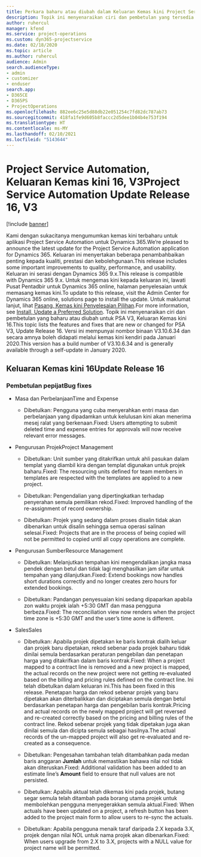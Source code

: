 ```yaml
---
title: Perkara baharu atau diubah dalam Keluaran Kemas kini Project Service Automation 16, V3
description: Topik ini menyenaraikan ciri dan pembetulan yang tersedia dalam Keluaran Kemas kini Project Service Automation16, V3.
author: ruhercul
manager: kfend
ms.service: project-operations
ms.custom: dyn365-projectservice
ms.date: 02/18/2020
ms.topic: article
ms.author: ruhercul
audience: Admin
search.audienceType:
- admin
- customizer
- enduser
search.app:
- D365CE
- D365PS
- ProjectOperations
ms.openlocfilehash: 882ee6c25e5d88db22e051254c7fd82dc787ab73
ms.sourcegitcommit: 418fa1fe9d605b8faccc2d5dee1b04b4e753f194
ms.translationtype: HT
ms.contentlocale: ms-MY
ms.lasthandoff: 02/10/2021
ms.locfileid: "5143644"
---
```

# <a name="project-service-automation-update-release-16-v3"></a><span data-ttu-id="910b0-103">Project Service Automation, Keluaran Kemas kini 16, V3</span><span class="sxs-lookup"><span data-stu-id="910b0-103">Project Service Automation Update Release 16, V3</span></span>

[!include [banner](../includes/psa-now-project-operations.md)]

<span data-ttu-id="910b0-104">Kami dengan sukacitanya mengumumkan kemas kini terbaharu untuk aplikasi Project Service Automation untuk Dynamics 365.</span><span class="sxs-lookup"><span data-stu-id="910b0-104">We’re pleased to announce the latest update for the Project Service Automation application for Dynamics 365.</span></span> <span data-ttu-id="910b0-105">Keluaran ini menyertakan beberapa penambahbaikan penting kepada kualiti, prestasi dan kebolehgunaan.</span><span class="sxs-lookup"><span data-stu-id="910b0-105">This release includes some important improvements to quality, performance, and usability.</span></span>  <span data-ttu-id="910b0-106">Keluaran ini serasi dengan Dynamics 365 9.x.</span><span class="sxs-lookup"><span data-stu-id="910b0-106">This release is compatible with Dynamics 365 9.x.</span></span> <span data-ttu-id="910b0-107">Untuk mengemas kini kepada keluaran ini, lawati Pusat Pentadbir untuk Dynamics 365 online, halaman penyelesaian untuk memasang kemas kini.</span><span class="sxs-lookup"><span data-stu-id="910b0-107">To update to this release, visit the Admin Center for Dynamics 365 online, solutions page to install the update.</span></span> <span data-ttu-id="910b0-108">Untuk maklumat lanjut, lihat [Pasang, Kemas kini Penyelesaian Pilihan](https://docs.microsoft.com/dynamics365/project-service/upgrade-psa-home-page).</span><span class="sxs-lookup"><span data-stu-id="910b0-108">For more information, see [Install, Update a Preferred Solution](https://docs.microsoft.com/dynamics365/project-service/upgrade-psa-home-page).</span></span>
<span data-ttu-id="910b0-109">Topik ini menyenaraikan ciri dan pembetulan yang baharu atau diubah untuk PSA V3, Keluaran Kemas kini 16.</span><span class="sxs-lookup"><span data-stu-id="910b0-109">This topic lists the features and fixes that are new or changed for PSA V3, Update Release 16.</span></span> <span data-ttu-id="910b0-110">Versi ini mempunyai nombor binaan V3.10.6.34 dan secara amnya boleh didapati melalui kemas kini kendiri pada Januari 2020.</span><span class="sxs-lookup"><span data-stu-id="910b0-110">This version has a build number of V3.10.6.34 and is generally available through a self-update in January 2020.</span></span>


## <a name="update-release-16"></a><span data-ttu-id="910b0-111">Keluaran Kemas kini 16</span><span class="sxs-lookup"><span data-stu-id="910b0-111">Update Release 16</span></span>

### <a name="bug-fixes"></a><span data-ttu-id="910b0-112">Pembetulan pepijat</span><span class="sxs-lookup"><span data-stu-id="910b0-112">Bug fixes</span></span>

-   <span data-ttu-id="910b0-113">Masa dan Perbelanjaan</span><span class="sxs-lookup"><span data-stu-id="910b0-113">Time and Expense</span></span>

    -   <span data-ttu-id="910b0-114">Dibetulkan: Pengguna yang cuba menyerahkan entri masa dan perbelanjaan yang dipadamkan untuk kelulusan kini akan menerima mesej ralat yang berkenaan.</span><span class="sxs-lookup"><span data-stu-id="910b0-114">Fixed: Users attempting to submit deleted time and expense entries for approvals will now receive relevant error messages.</span></span>

-   <span data-ttu-id="910b0-115">Pengurusan Projek</span><span class="sxs-lookup"><span data-stu-id="910b0-115">Project Management</span></span>

    -   <span data-ttu-id="910b0-116">Dibetulkan: Unit sumber yang ditakrifkan untuk ahli pasukan dalam templat yang diambil kira dengan templat digunakan untuk projek baharu.</span><span class="sxs-lookup"><span data-stu-id="910b0-116">Fixed: The resourcing units defined for team members in templates are respected with the templates are applied to a new project.</span></span>

    -   <span data-ttu-id="910b0-117">Dibetulkan: Pengendalian yang dipertingkatkan terhadap penyerahan semula pemilikan rekod.</span><span class="sxs-lookup"><span data-stu-id="910b0-117">Fixed: Improved handling of the re-assignment of record ownership.</span></span>

    -   <span data-ttu-id="910b0-118">Dibetulkan: Projek yang sedang dalam proses disalin tidak akan dibenarkan untuk disalin sehingga semua operasi salinan selesai.</span><span class="sxs-lookup"><span data-stu-id="910b0-118">Fixed: Projects that are in the process of being copied will not be permitted to copied until all copy operations are complete.</span></span>

-   <span data-ttu-id="910b0-119">Pengurusan Sumber</span><span class="sxs-lookup"><span data-stu-id="910b0-119">Resource Management</span></span>

    -   <span data-ttu-id="910b0-120">Dibetulkan: Melanjutkan tempahan kini mengendalikan jangka masa pendek dengan betul dan tidak lagi menghasilkan jam sifar untuk tempahan yang dilanjutkan.</span><span class="sxs-lookup"><span data-stu-id="910b0-120">Fixed: Extend bookings now handles short durations correctly and no longer creates zero hours for extended bookings.</span></span>

    -   <span data-ttu-id="910b0-121">Dibetulkan: Pandangan penyesuaian kini sedang dipaparkan apabila zon waktu projek ialah +5:30 GMT dan masa pengguna berbeza.</span><span class="sxs-lookup"><span data-stu-id="910b0-121">Fixed: The reconciliation view now renders when the project time zone is +5:30 GMT and the user’s time aone is different.</span></span>

-   <span data-ttu-id="910b0-122">Sales</span><span class="sxs-lookup"><span data-stu-id="910b0-122">Sales</span></span>

    -   <span data-ttu-id="910b0-123">Dibetulkan: Apabila projek dipetakan ke baris kontrak dialih keluar dan projek baru dipetakan, rekod sebenar pada projek baharu tidak dinilai semula berdasarkan peraturan pengebilan dan penetapan harga yang ditakrifkan dalam baris kontrak.</span><span class="sxs-lookup"><span data-stu-id="910b0-123">Fixed: When a project mapped to a contract line is removed and a new project is mapped, the actual records on the new project were not getting re-evaluated based on the billing and pricing rules defined on the contract line.</span></span> <span data-ttu-id="910b0-124">Ini telah dibetulkan dalam keluaran ini.</span><span class="sxs-lookup"><span data-stu-id="910b0-124">This has been fixed in this release.</span></span> <span data-ttu-id="910b0-125">Penetapan harga dan rekod sebenar projek yang baru dipetakan akan diterbalikkan dan diciptakan semula dengan betul berdasarkan penetapan harga dan pengebilan baris kontrak.</span><span class="sxs-lookup"><span data-stu-id="910b0-125">Pricing and actual records on the newly mapped project will get reversed and re-created correctly based on the pricing and billing rules of the contract line.</span></span> <span data-ttu-id="910b0-126">Rekod sebenar projek yang tidak dipetakan juga akan dinilai semula dan dicipta semula sebagai hasilnya.</span><span class="sxs-lookup"><span data-stu-id="910b0-126">The actual records of the un-mapped project will also get re-evaluated and re-created as a consequence.</span></span>

    -   <span data-ttu-id="910b0-127">Dibetulkan: Pengesahan tambahan telah ditambahkan pada medan baris anggaran **Jumlah** untuk memastikan bahawa nilai nol tidak akan diteruskan.</span><span class="sxs-lookup"><span data-stu-id="910b0-127">Fixed: Additional validation has been added to an estimate line’s **Amount** field to ensure that null values are not persisted.</span></span>

    -   <span data-ttu-id="910b0-128">Dibetulkan: Apabila aktual telah dikemas kini pada projek, butang segar semula telah ditambah pada borang utama projek untuk membolehkan pengguna menyegerakkan semula aktual.</span><span class="sxs-lookup"><span data-stu-id="910b0-128">Fixed: When actuals have been updated on a project, a refresh button has been added to the project main form to allow users to re-sync the actuals.</span></span>

    -   <span data-ttu-id="910b0-129">Dibetulkan: Apabila pengguna menaik taraf daripada 2.X kepada 3.X, projek dengan nilai NOL untuk nama projek akan dibenarkan.</span><span class="sxs-lookup"><span data-stu-id="910b0-129">Fixed: When users upgrade from 2.X to 3.X, projects with a NULL value for project name will be permitted.</span></span>

